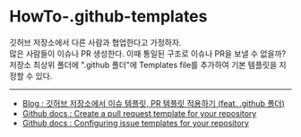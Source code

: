 # HowTo-.github-templates

깃허브 저장소에서 다른 사람과 협업한다고 가정하자.  
많은 사람들이 이슈나 PR 생성한다. 이때 통일된 구조로 이슈나 PR을 보낼 수 없을까?  
저장소 최상위 폴더에 ".github 폴더"에 Templates file를 추가하여 기본 템플릿을 지정할 수 있다.  

---

- [Blog : 깃허브 저장소에서 이슈 템플릿, PR 템플릿 적용하기 (feat. .github 폴더)](https://kukim.tistory.com/117)  
- [Github docs : Create a pull request template for your repository](https://docs.github.com/en/communities/using-templates-to-encourage-useful-issues-and-pull-requests/creating-a-pull-request-template-for-your-repository)  
- [Github docs : Configuring issue templates for your repository](https://docs.github.com/en/communities/using-templates-to-encourage-useful-issues-and-pull-requests/configuring-issue-templates-for-your-repository)  
